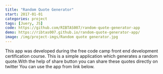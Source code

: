 ```yaml
---
title: "Random Quote Generator"
start: 2017-01-01
categories: project
tags: [Juery, JS]
code: https://github.com/RIBTAS007/random-quote-generator-app
demo: https://ribtas007.github.io/random-quote-generator-app/
image: /img/project-imgs/Random quote generator.jpg
---
```



This app was developed during the free code camp front end development certification course.
This is a simple application which generates a random quote.With the help of share button you
can share these quotes directly on twitter You can use the app from link below.

 


   
